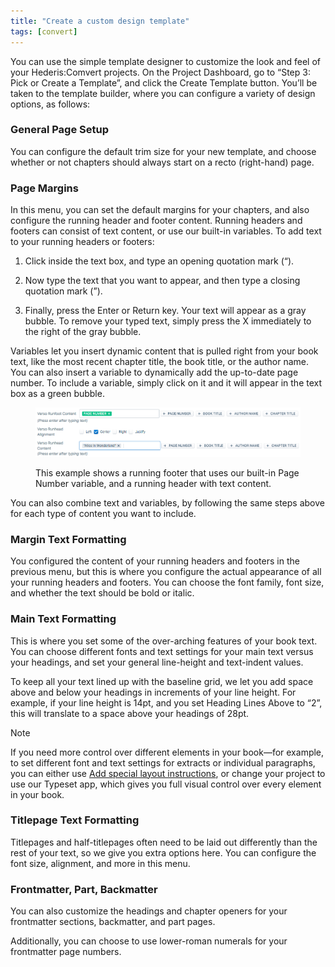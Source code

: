 ```yaml
---
title: "Create a custom design template"
tags: [convert]
---
```

 
<html><body><section data-type="chapter" class="hsecchapter" data-hederis-type="hsecchapter" id="convert-template-designer" data-pi-attrs="id: convert-template-designer; data-tags: convert;" role="doc-chapter" data-tags="convert" data-author-name=" " data-book-title=" " title="Create a custom design template"><p class="hblkp" data-hederis-type="hblkp" id="pqPNngZA2">You can use the simple template designer to customize the look and feel of your Hederis:Comvert projects. On the Project Dashboard, go to &#8220;Step 3: Pick or Create a Template&#8221;, and click the Create Template button. You&#8217;ll be taken to the template builder, where you can configure a variety of design options, as follows:</p><section class="hwprsubsection" data-hederis-type="hwprsubsection" id="p81rtvKJJ" data-type="subsection" title="General Page Setup"><h1 data-hederis-type="hblktitle" class="hblktitle" id="pxGGbbjlC">General Page Setup</h1><p class="hblkp" data-hederis-type="hblkp" id="pxY6bAmrX">You can configure the default trim size for your new template, and choose whether or not chapters should always start on a recto (right-hand) page.</p></section><section class="hwprsubsection" data-hederis-type="hwprsubsection" id="pIjcFf50Z" data-type="subsection" title="Page Margins"><h1 data-hederis-type="hblktitle" class="hblktitle" id="paQJ5Igxr">Page Margins</h1><p class="hblkp" data-hederis-type="hblkp" id="pyaK98LrE">In this menu, you can set the default margins for your chapters, and also configure the running header and footer content. Running headers and footers can consist of text content, or use our built-in variables. To add text to your running headers or footers:</p><ol class="hwprnumlist" data-hederis-type="hwprnumlist" id="proKLgTTc"><li class="hblkoli" data-hederis-type="hblkoli" id="liNGAGXtA6"><p class="hblkoli" data-hederis-type="hblklip" id="pBHqIpFW7">Click inside the text box, and type an opening quotation mark (&#8220;).</p></li><li class="hblkoli" data-hederis-type="hblkoli" id="liUfv4Ro00"><p class="hblkoli" data-hederis-type="hblklip" id="ptun8NfJP">Now type the text that you want to appear, and then type a closing quotation mark (&#8221;).</p></li><li class="hblkoli" data-hederis-type="hblkoli" id="liesBmau9f"><p class="hblkoli" data-hederis-type="hblklip" id="pP9JdBLA2">Finally, press the Enter or Return key. Your text will appear as a gray bubble. To remove your typed text, simply press the X immediately to the right of the gray bubble.</p></li></ol><p class="hblkp" data-hederis-type="hblkp" id="prPVbEaD0">Variables let you insert dynamic content that is pulled right from your book text, like the most recent chapter title, the book title, or the author name. You can also insert a variable to dynamically add the up-to-date page number. To include a variable, simply click on it and it will appear in the text box as a green bubble.</p><figure class="hwprfig" data-hederis-type="hwprfig" id="prKt6rhSK"><img data-hederis-type="hblkimg" class="hblkimg" id="pH76lbqDw" src="/images/runheadfoot.png" data-img-src="/images/runheadfoot.png"/><p class="hblkcaption" data-hederis-type="hblkcaption" id="peeF0bXFc">This example shows a running footer that uses our built-in Page Number variable, and a running header with text content.</p></figure><p class="hblkp" data-hederis-type="hblkp" id="pLcdI72Ju">You can also combine text and variables, by following the same steps above for each type of content you want to include.</p></section><section class="hwprsubsection" data-hederis-type="hwprsubsection" id="piXGGBaXB" data-type="subsection" title="Margin Text Formatting"><h1 data-hederis-type="hblktitle" class="hblktitle" id="pXcNnNoBO">Margin Text Formatting</h1><p class="hblkp" data-hederis-type="hblkp" id="p07CTyjWL">You configured the content of your running headers and footers in the previous menu, but this is where you configure the actual appearance of all your running headers and footers. You can choose the font family, font size, and whether the text should be bold or italic.</p></section><section class="hwprsubsection" data-hederis-type="hwprsubsection" id="pYCCWR6Ky" data-type="subsection" title="Main Text Formatting"><h1 data-hederis-type="hblktitle" class="hblktitle" id="pA5r1yxVS">Main Text Formatting</h1><p class="hblkp" data-hederis-type="hblkp" id="pxummgmqI">This is where you set some of the over-arching features of your book text. You can choose different fonts and text settings for your main text versus your headings, and set your general line-height and text-indent values.</p><p class="hblkp" data-hederis-type="hblkp" id="p986KMwSs">To keep all your text lined up with the baseline grid, we let you add space above and below your headings in increments of your line height. For example, if your line height is 14pt, and you set Heading Lines Above to &#8220;2&#8221;, this will translate to a space above your headings of 28pt. </p><aside class="hwprbox box" data-hederis-type="hwprbox" id="pmf0ug01C" data-type="sidebar"><p class="hblktype" data-hederis-type="hblktype" id="pfKbloHkT">Note</p><p class="hblkp" data-hederis-type="hblkp" id="pLueDQvw2">If you need more control over different elements in your book&#8212;for example, to set different font and text settings for extracts or individual paragraphs, you can either use <a href="{% link _docs/custom-design.md %}" data-hederis-type="hspana" id="pcypvjA2H"><span class="Hyperlink" data-hederis-type="hspnspan" id="pn1y0PnKD">Add special layout instructions</span></a>, or change your project to use our Typeset app, which gives you full visual control over every element in your book.</p></aside></section><section class="hwprsubsection" data-hederis-type="hwprsubsection" id="pPDqOD4s2" data-type="subsection" title="Titlepage Text Formatting"><h1 data-hederis-type="hblktitle" class="hblktitle" id="pIYmO6U4I">Titlepage Text Formatting</h1><p class="hblkp" data-hederis-type="hblkp" id="poE1A9545">Titlepages and half-titlepages often need to be laid out differently than the rest of your text, so we give you extra options here. You can configure the font size, alignment, and more in this menu.</p></section><section class="hwprsubsection" data-hederis-type="hwprsubsection" id="py0ZsRayP" data-type="subsection" title="Frontmatter, Part, Backmatter"><h1 data-hederis-type="hblktitle" class="hblktitle" id="pPbr4f3tu">Frontmatter, Part, Backmatter</h1><p class="hblkp" data-hederis-type="hblkp" id="pBTdnN44n">You can also customize the headings and chapter openers for your frontmatter sections, backmatter, and part pages.</p><p class="hblkp" data-hederis-type="hblkp" id="pJlxenVxs">Additionally, you can choose to use lower-roman numerals for your frontmatter page numbers.</p></section></section></body></html>
